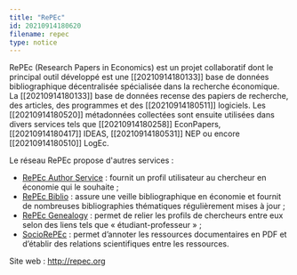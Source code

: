 ```yaml
---
title: "RePEc"
id: 20210914180620
filename: repec
type: notice
---
```


RePEc (Research Papers in Economics) est un projet collaboratif dont le principal outil développé est une [[20210914180133]] base de données bibliographique décentralisée spécialisée dans la recherche économique. 
La [[20210914180133]] base de données recense des papiers de recherche, des articles, des programmes et des [[20210914180511]] logiciels. Les [[20210914180520]] métadonnées collectées sont ensuite utilisées dans divers services tels que [[20210914180258]] EconPapers, [[20210914180417]] IDEAS, [[20210914180531]] NEP ou encore [[20210914180510]] LogEc.

Le réseau RePEc propose d'autres services :

- [RePEc Author Service](https://authors.repec.org) : fournit un profil utilisateur au chercheur en économie qui le souhaite ;
- [RePEc Biblio](https://biblio.repec.org) : assure une veille bibliographique en économie et fournit de nombreuses bibliographies thématiques régulièrement mises à jour ;
- [RePEc Genealogy](https://genealogy.repec.org) : permet de relier les profils de chercheurs entre eux selon des liens tels que « étudiant-professeur » ;
- [SocioRePEc](https://sociorepec.org) : permet d’annoter les ressources documentaires en PDF et d’établir des relations scientifiques entre les ressources.

Site web : <http://repec.org>

